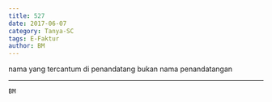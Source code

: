 ```yaml
---
title: 527
date: 2017-06-07
category: Tanya-SC
tags: E-Faktur
author: BM
---
```


nama yang tercantum di penandatang bukan nama penandatangan

---



`BM`

